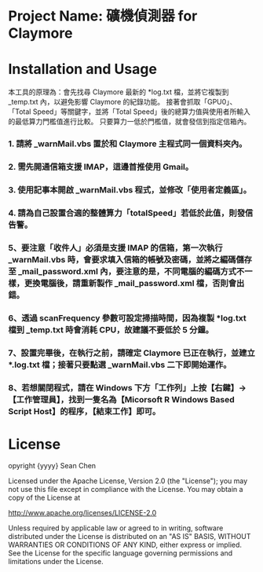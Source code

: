 Project Name: 礦機偵測器 for Claymore
==============

Installation and Usage
=============

本工具的原理為：會先找尋 Claymore 最新的 *log.txt 檔，並將它複製到 _temp.txt 內，以避免影響 Claymore 的紀錄功能。
接著會抓取「GPU0」、「Total Speed」等關鍵字，並將「Total Speed」後的總算力值與使用者所輸入的最低算力門檻值進行比較。
只要算力一低於門檻值，就會發信到指定信箱內。

### 1. 請將 _warnMail.vbs 置於和 Claymore 主程式同一個資料夾內。

### 2. 需先開通信箱支援 IMAP，這邊首推使用 Gmail。

### 3. 使用記事本開啟 _warnMail.vbs 程式，並修改「使用者定義區」。

### 4. 請為自己設置合適的整體算力「totalSpeed」若低於此值，則發信告警。

### 5、要注意「收件人」必須是支援 IMAP 的信箱，第一次執行 _warnMail.vbs 時，會要求填入信箱的帳號及密碼，並將之編碼儲存至 _mail_password.xml 內，要注意的是，不同電腦的編碼方式不一樣，更換電腦後，請重新製作 _mail_password.xml 檔，否則會出錯。

### 6、透過 scanFrequency 參數可設定掃描時間，因為複製 *log.txt 檔到 _temp.txt 時會消耗 CPU，故建議不要低於 5 分鐘。

### 7、設置完畢後，在執行之前，請確定 Claymore 已正在執行，並建立 *.log.txt 檔；接著只要點選 _warnMail.vbs 二下即開始運作。

### 8、若想關閉程式，請在 Windows 下方「工作列」上按【右鍵】→【工作管理員】，找到一隻名為【Micorsoft R Windows Based Script Host】的程序，【結束工作】即可。

License
=============

opyright {yyyy} Sean Chen

Licensed under the Apache License, Version 2.0 (the "License");
you may not use this file except in compliance with the License.
You may obtain a copy of the License at

http://www.apache.org/licenses/LICENSE-2.0

Unless required by applicable law or agreed to in writing, software
distributed under the License is distributed on an "AS IS" BASIS,
WITHOUT WARRANTIES OR CONDITIONS OF ANY KIND, either express or implied.
See the License for the specific language governing permissions and
limitations under the License.